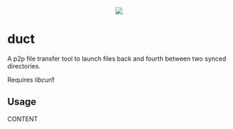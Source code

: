 <div align="center">
    <img src="https://zalefin.github.io/img/duct.png">
</div>

# duct
A p2p file transfer tool to launch files back and fourth between two synced directories.

Requires *libcurl*!

## Usage
CONTENT
